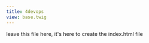 ```yaml
---
title: 4devops
view: base.twig
---
```


leave this file here, it's here to create the index.html file
